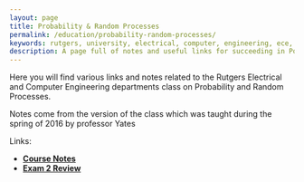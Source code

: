 ```yaml
---
layout: page
title: Probability & Random Processes
permalink: /education/probability-random-processes/
keywords: rutgers, university, electrical, computer, engineering, ece, 14:332:226, ECE226
description: A page full of notes and useful links for succeeding in Porbability and Random Processes at Rutgers University. 
---
```

  
Here you will find various links and notes related to the Rutgers Electrical and Computer Engineering departments class on Probability and Random Processes.

Notes come from the version of the class which was taught during the spring of 2016 by professor Yates

Links:

- [**Course Notes**](notes/)
- [**Exam 2 Review**](exam-2/)
